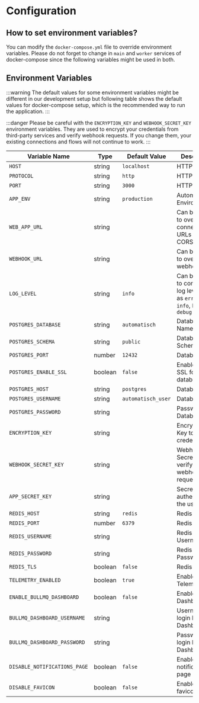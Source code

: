 # Configuration

## How to set environment variables?

You can modify the `docker-compose.yml` file to override environment variables. Please do not forget to change in `main` and `worker` services of docker-compose since the following variables might be used in both.

## Environment Variables

:::warning
The default values for some environment variables might be different in our development setup but following table shows the default values for docker-compose setup, which is the recommended way to run the application.
:::

:::danger
Please be careful with the `ENCRYPTION_KEY` and `WEBHOOK_SECRET_KEY` environment variables. They are used to encrypt your credentials from third-party services and verify webhook requests. If you change them, your existing connections and flows will not continue to work.
:::

| Variable Name                | Type    | Default Value      | Description                                                                         |
| ---------------------------- | ------- | ------------------ | ----------------------------------------------------------------------------------- |
| `HOST`                       | string  | `localhost`        | HTTP Host                                                                           |
| `PROTOCOL`                   | string  | `http`             | HTTP Protocol                                                                       |
| `PORT`                       | string  | `3000`             | HTTP Port                                                                           |
| `APP_ENV`                    | string  | `production`       | Automatisch Environment                                                             |
| `WEB_APP_URL`                | string  |                    | Can be used to override connection URLs and CORS URL                                |
| `WEBHOOK_URL`                | string  |                    | Can be used to override webhook URL                                                 |
| `LOG_LEVEL`                  | string  | `info`             | Can be used to configure log level such as `error`, `warn`, `info`, `http`, `debug` |
| `POSTGRES_DATABASE`          | string  | `automatisch`      | Database Name                                                                       |
| `POSTGRES_SCHEMA`            | string  | `public`           | Database Schema                                                                     |
| `POSTGRES_PORT`              | number  | `12432`             | Database Port                                                                       |
| `POSTGRES_ENABLE_SSL`        | boolean | `false`            | Enable/Disable SSL for the database                                                 |
| `POSTGRES_HOST`              | string  | `postgres`         | Database Host                                                                       |
| `POSTGRES_USERNAME`          | string  | `automatisch_user` | Database User                                                                       |
| `POSTGRES_PASSWORD`          | string  |                    | Password of Database User                                                           |
| `ENCRYPTION_KEY`             | string  |                    | Encryption Key to store credentials                                                 |
| `WEBHOOK_SECRET_KEY`         | string  |                    | Webhook Secret Key to verify webhook requests                                       |
| `APP_SECRET_KEY`             | string  |                    | Secret Key to authenticate the user                                                 |
| `REDIS_HOST`                 | string  | `redis`            | Redis Host                                                                          |
| `REDIS_PORT`                 | number  | `6379`             | Redis Port                                                                          |
| `REDIS_USERNAME`             | string  |                    | Redis Username                                                                      |
| `REDIS_PASSWORD`             | string  |                    | Redis Password                                                                      |
| `REDIS_TLS`                  | boolean | `false`            | Redis TLS                                                                           |
| `TELEMETRY_ENABLED`          | boolean | `true`             | Enable/Disable Telemetry                                                            |
| `ENABLE_BULLMQ_DASHBOARD`    | boolean | `false`            | Enable BullMQ Dashboard                                                             |
| `BULLMQ_DASHBOARD_USERNAME`  | string  |                    | Username to login BullMQ Dashboard                                                  |
| `BULLMQ_DASHBOARD_PASSWORD`  | string  |                    | Password to login BullMQ Dashboard                                                  |
| `DISABLE_NOTIFICATIONS_PAGE` | boolean | `false`            | Enable/Disable notifications page                                                   |
| `DISABLE_FAVICON`            | boolean | `false`            | Enable/Disable favicon                                                              |
